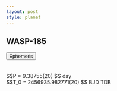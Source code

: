 ```yaml
---
layout: post
style: planet
---
```

<script src="../js/planets.js"></script>

## WASP-185

<!-- Tab links -->
<div class="tab">
<button class="tablinks" onclick="openCity(event, 'Ephemeris')">Ephemeris</button>
</div>

<!-- Tab content -->
<div id="Ephemeris" class="tabcontent" markdown="1">
<br/><br/>
$$P = 9.38755(20) $$ day <br/>
$$T_0 = 2456935.982771(20) $$ BJD TDB
<br/><br/>
<br/><br/>
</div>


